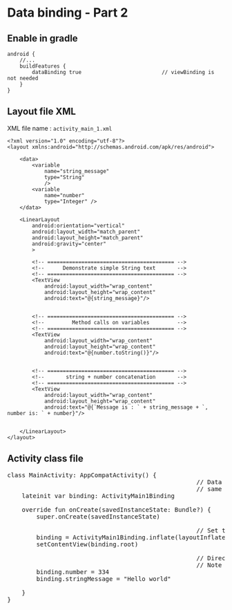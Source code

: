 # Data binding - Part 2

## Enable in gradle
```
android {
    //...
    buildFeatures {
        dataBinding true                          // viewBinding is not needed
    }
}
```

## Layout file XML

XML file name : `activity_main_1.xml`

```
<?xml version="1.0" encoding="utf-8"?>
<layout xmlns:android="http://schemas.android.com/apk/res/android">

    <data>
        <variable
            name="string_message"
            type="String"
            />
        <variable
            name="number"
            type="Integer" />
    </data>
    
    <LinearLayout
        android:orientation="vertical"
        android:layout_width="match_parent"
        android:layout_height="match_parent"
        android:gravity="center"
        >

        <!-- ========================================= -->
        <!--      Demonstrate simple String text       -->
        <!-- ========================================= -->
        <TextView
            android:layout_width="wrap_content"
            android:layout_height="wrap_content"
            android:text="@{string_message}"/>


        <!-- ========================================= -->
        <!--         Method calls on variables         -->
        <!-- ========================================= -->
        <TextView
            android:layout_width="wrap_content"
            android:layout_height="wrap_content"
            android:text="@{number.toString()}"/>


        <!-- ========================================= -->
        <!--       string + number concatenation       -->
        <!-- ========================================= -->
        <TextView
            android:layout_width="wrap_content"
            android:layout_height="wrap_content"
            android:text="@{`Message is : ` + string_message + `, number is: ` + number}"/>


    </LinearLayout>
</layout>
```

## Activity class file

<pre>
class MainActivity: AppCompatActivity() {
                                                    // Data binding object
                                                    // same as view binding.
    lateinit var binding: ActivityMain1Binding

    override fun onCreate(savedInstanceState: Bundle?) {
        super.onCreate(savedInstanceState)

                                                    // Set the binding
        binding = ActivityMain1Binding.inflate(layoutInflater)
        setContentView(binding.root)
        
                                                    // Directly set the variables.
                                                    // Note the name change to camel case.
        binding.number = 334
        binding.stringMessage = "Hello world"
        
    }
}
</pre>
